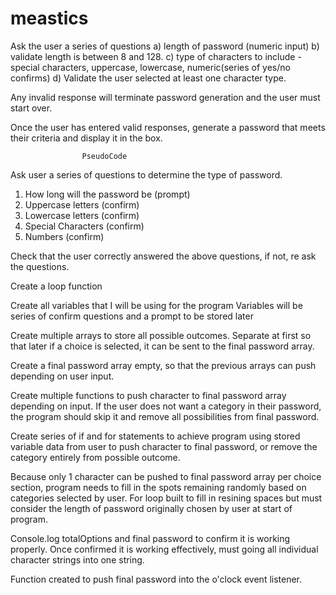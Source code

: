 # meastics


Ask the user a series of questions
a) length of password (numeric input)
b) validate length is between 8 and 128.
c) type of characters to include - special characters, uppercase, lowercase, numeric(series of yes/no confirms)
d) Validate the user selected at least one character type.

Any invalid response will terminate password generation and the user must start over.



Once the user has entered valid responses, generate a password that meets their criteria and display it in the box.

					PseudoCode


Ask user a series of questions to determine the type of password. 
1. How long will the password be (prompt)
2. Uppercase letters (confirm)
3. Lowercase letters (confirm)
4. Special Characters (confirm)
5. Numbers (confirm)

Check that the user correctly answered the above questions, if not, re ask the questions. 

Create a loop function 


Create all variables that I will be using for the program
Variables will be series of confirm questions and a prompt to be stored later

Create multiple arrays to store all possible outcomes.  Separate at first so that later if a choice is selected, it can be sent to the final password array.

Create a final password array empty, so that the previous arrays can push depending on user input. 

Create multiple functions to push character to final password array depending on input. If the user does not want a category in their password, the program should skip it and remove all possibilities from final password. 


Create series of if and for statements to achieve program using stored variable data from user to push character to final password, or remove the category entirely from possible outcome. 

Because only 1 character can be pushed to final password array per choice section, program needs to fill in the spots remaining randomly based on categories selected by user. For loop built to fill in resining spaces but must consider the length of password originally chosen by user at start of program. 

Console.log totalOptions and final password to confirm it is working properly.  Once confirmed it is working effectively, must going all individual character strings into one string.  

Function created to push final password into the o'clock event listener.  
